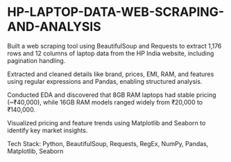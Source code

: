 # HP-LAPTOP-DATA-WEB-SCRAPING-AND-ANALYSIS
Built a web scraping tool using BeautifulSoup and Requests to extract 1,176 rows and 12 columns of laptop data from the HP India website, including pagination handling.

Extracted and cleaned details like brand, prices, EMI, RAM, and features using regular expressions and Pandas, enabling structured analysis.

Conducted EDA and discovered that 8GB RAM laptops had stable pricing (~₹40,000), while 16GB RAM models ranged widely from ₹20,000 to ₹140,000.

Visualized pricing and feature trends using Matplotlib and Seaborn to identify key market insights.

Tech Stack: Python, BeautifulSoup, Requests, RegEx, NumPy, Pandas, Matplotlib, Seaborn
